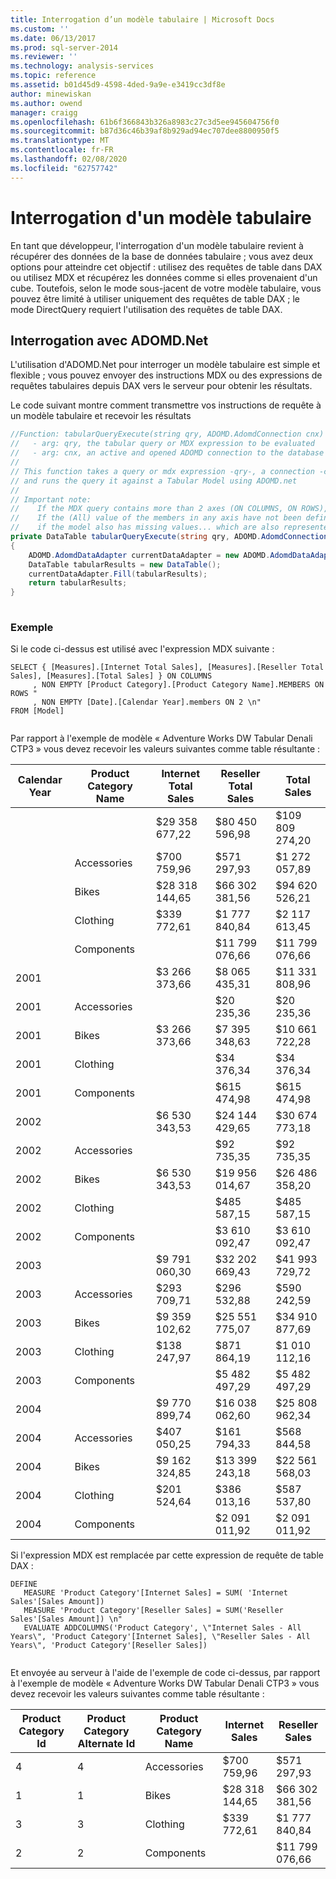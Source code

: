 ```yaml
---
title: Interrogation d’un modèle tabulaire | Microsoft Docs
ms.custom: ''
ms.date: 06/13/2017
ms.prod: sql-server-2014
ms.reviewer: ''
ms.technology: analysis-services
ms.topic: reference
ms.assetid: b01d45d9-4598-4ded-9a9e-e3419cc3df8e
author: minewiskan
ms.author: owend
manager: craigg
ms.openlocfilehash: 61b6f366843b326a8983c27c3d5ee945604756f0
ms.sourcegitcommit: b87d36c46b39af8b929ad94ec707dee8800950f5
ms.translationtype: MT
ms.contentlocale: fr-FR
ms.lasthandoff: 02/08/2020
ms.locfileid: "62757742"
---
```

# <a name="querying-a-tabular-model"></a>Interrogation d'un modèle tabulaire
  En tant que développeur, l'interrogation d'un modèle tabulaire revient à récupérer des données de la base de données tabulaire ; vous avez deux options pour atteindre cet objectif : utilisez des requêtes de table dans DAX ou utilisez MDX et récupérez les données comme si elles provenaient d'un cube. Toutefois, selon le mode sous-jacent de votre modèle tabulaire, vous pouvez être limité à utiliser uniquement des requêtes de table DAX ; le mode DirectQuery requiert l'utilisation des requêtes de table DAX.  
  
## <a name="querying-with-adomdnet"></a>Interrogation avec ADOMD.Net  
 L'utilisation d'ADOMD.Net pour interroger un modèle tabulaire est simple et flexible ; vous pouvez envoyer des instructions MDX ou des expressions de requêtes tabulaires depuis DAX vers le serveur pour obtenir les résultats.  
  
 Le code suivant montre comment transmettre vos instructions de requête à un modèle tabulaire et recevoir les résultats  
  
```csharp  
//Function: tabularQueryExecute(string qry, ADOMD.AdomdConnection cnx)  
//   - arg: qry, the tabular query or MDX expression to be evaluated  
//   - arg: cnx, an active and opened ADOMD connection to the database where 'qry' is to be evaluated  
//  
// This function takes a query or mdx expression -qry-, a connection -cnx-  
// and runs the query it against a Tabular Model using ADOMD.net  
//  
// Important note:  
//    If the MDX query contains more than 2 axes (ON COLUMNS, ON ROWS), each axis will come as a new column  
//    If the (All) value of the members in any axis have not been defined, a blank cell is returned. This might be misleading  
//    if the model also has missing values... which are also represented with blank cells.  
private DataTable tabularQueryExecute(string qry, ADOMD.AdomdConnection cnx)  
{  
    ADOMD.AdomdDataAdapter currentDataAdapter = new ADOMD.AdomdDataAdapter(qry, cnx);  
    DataTable tabularResults = new DataTable();  
    currentDataAdapter.Fill(tabularResults);  
    return tabularResults;  
}  
  
```  
  
### <a name="example"></a>Exemple  
 Si le code ci-dessus est utilisé avec l'expression MDX suivante :  
  
```  
SELECT { [Measures].[Internet Total Sales], [Measures].[Reseller Total Sales], [Measures].[Total Sales] } ON COLUMNS  
     , NON EMPTY [Product Category].[Product Category Name].MEMBERS ON ROWS "  
     , NON EMPTY [Date].[Calendar Year].members ON 2 \n"  
FROM [Model]  
  
```  
  
 Par rapport à l'exemple de modèle « Adventure Works DW Tabular Denali CTP3 » vous devez recevoir les valeurs suivantes comme table résultante :  
  
|Calendar Year|Product Category Name|Internet Total Sales|Reseller Total Sales|Total Sales|  
|-------------------|---------------------------|--------------------------|--------------------------|-----------------|  
|||$29 358 677,22|$80 450 596,98|$109 809 274,20|  
||Accessories|$700 759,96|$571 297,93|$1 272 057,89|  
||Bikes|$28 318 144,65|$66 302 381,56|$94 620 526,21|  
||Clothing|$339 772,61|$1 777 840,84|$2 117 613,45|  
||Components||$11 799 076,66|$11 799 076,66|  
|2001||$3 266 373,66|$8 065 435,31|$11 331 808,96|  
|2001|Accessories||$20 235,36|$20 235,36|  
|2001|Bikes|$3 266 373,66|$7 395 348,63|$10 661 722,28|  
|2001|Clothing||$34 376,34|$34 376,34|  
|2001|Components||$615 474,98|$615 474,98|  
|2002||$6 530 343,53|$24 144 429,65|$30 674 773,18|  
|2002|Accessories||$92 735,35|$92 735,35|  
|2002|Bikes|$6 530 343,53|$19 956 014,67|$26 486 358,20|  
|2002|Clothing||$485 587,15|$485 587,15|  
|2002|Components||$3 610 092,47|$3 610 092,47|  
|2003||$9 791 060,30|$32 202 669,43|$41 993 729,72|  
|2003|Accessories|$293 709,71|$296 532,88|$590 242,59|  
|2003|Bikes|$9 359 102,62|$25 551 775,07|$34 910 877,69|  
|2003|Clothing|$138 247,97|$871 864,19|$1 010 112,16|  
|2003|Components||$5 482 497,29|$5 482 497,29|  
|2004||$9 770 899,74|$16 038 062,60|$25 808 962,34|  
|2004|Accessories|$407 050,25|$161 794,33|$568 844,58|  
|2004|Bikes|$9 162 324,85|$13 399 243,18|$22 561 568,03|  
|2004|Clothing|$201 524,64|$386 013,16|$587 537,80|  
|2004|Components||$2 091 011,92|$2 091 011,92|  
  
 Si l'expression MDX est remplacée par cette expression de requête de table DAX :  
  
```  
DEFINE  
   MEASURE 'Product Category'[Internet Sales] = SUM( 'Internet Sales'[Sales Amount])  
   MEASURE 'Product Category'[Reseller Sales] = SUM('Reseller Sales'[Sales Amount]) \n"  
   EVALUATE ADDCOLUMNS('Product Category', \"Internet Sales - All Years\", 'Product Category'[Internet Sales], \"Reseller Sales - All Years\", 'Product Category'[Reseller Sales])  
  
```  
  
 Et envoyée au serveur à l'aide de l'exemple de code ci-dessus, par rapport à l'exemple de modèle « Adventure Works DW Tabular Denali CTP3 » vous devez recevoir les valeurs suivantes comme table résultante :  
  
|Product Category Id|Product Category Alternate Id|Product Category Name|Internet Sales|Reseller Sales|  
|-------------------------|-----------------------------------|---------------------------|--------------------|--------------------|  
|4|4|Accessories|$700 759,96|$571 297,93|  
|1|1|Bikes|$28 318 144,65|$66 302 381,56|  
|3|3|Clothing|$339 772,61|$1 777 840,84|  
|2|2|Components||$11 799 076,66|  
  
  
